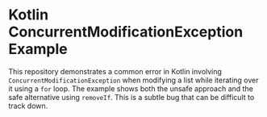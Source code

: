 # Kotlin ConcurrentModificationException Example

This repository demonstrates a common error in Kotlin involving `ConcurrentModificationException` when modifying a list while iterating over it using a `for` loop.  The example shows both the unsafe approach and the safe alternative using `removeIf`.  This is a subtle bug that can be difficult to track down.